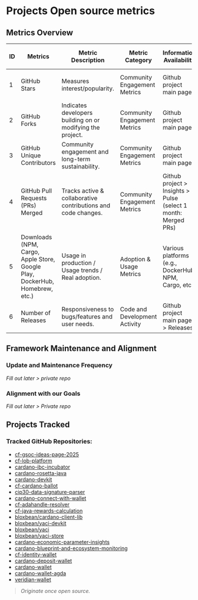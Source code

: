# Projects Open source metrics

## Metrics Overview

| ID | Metrics                                | Metric Description                                                      | Metric Category                  | Information Availability                   | Collection Method           | Frequency of Data Collection | Location                                 |
|----|----------------------------------------|-------------------------------------------------------------------------|----------------------------------|--------------------------------------------|-----------------------------|------------------------------|------------------------------------------|
| 1  | GitHub Stars                           | Measures interest/popularity.                                           | Community Engagement Metrics     | Github project main page                   | Manually / GitHub API        | Monthly                      | Confluence page / GitHub repository      |
| 2  | GitHub Forks                           | Indicates developers building on or modifying the project.              | Community Engagement Metrics     | Github project main page                   | Manually / GitHub API        | Monthly                      | Confluence page / GitHub repository      |
| 3  | GitHub Unique Contributors             | Community engagement and long-term sustainability.                      | Community Engagement Metrics     | Github project main page                   | Manually / GitHub API        | Monthly                      | Confluence page / GitHub repository      |
| 4  | GitHub Pull Requests (PRs) Merged      | Tracks active & collaborative contributions and code changes.           | Community Engagement Metrics     | Github project > Insights > Pulse (select 1 month: Merged PRs) | Manually / GitHub API       | Monthly                      | Confluence page / GitHub repository      |
| 5  | Downloads (NPM, Cargo, Apple Store, Google Play, DockerHub, Homebrew, etc.) | Usage in production / Usage trends / Real adoption.         | Adoption & Usage Metrics         | Various platforms (e.g., DockerHub, NPM, Cargo, etc.) | Manually                    | Monthly                      | Confluence page / GitHub repository      |
| 6  | Number of Releases                     | Responsiveness to bugs/features and user needs.                         | Code and Development Activity    | Github project main page > Releases        | Manually / GitHub API       | Monthly                      | Confluence page                         |

## Framework Maintenance and Alignment

### Update and Maintenance Frequency
*Fill out later > private repo*

### Alignment with our Goals
*Fill out later > Private repo*

## Projects Tracked

### Tracked GitHub Repositories:
- [cf-gsoc-ideas-page-2025](https://github.com/cardano-foundation/cf-gsoc-ideas-page-2025)
- [cf-lob-platform](https://github.com/cardano-foundation/cf-lob-platform)
- [cardano-ibc-incubator](https://github.com/cardano-foundation/cardano-ibc-incubator)
- [cardano-rosetta-java](https://github.com/cardano-foundation/cardano-rosetta-java)
- [cardano-devkit](https://github.com/cardano-foundation/cf-devkit)
- [cf-cardano-ballot](https://github.com/cardano-foundation/cf-cardano-ballot)
- [cip30-data-signature-parser](https://github.com/cardano-foundation/cip30-data-signature-parser)
- [cardano-connect-with-wallet](https://github.com/cardano-foundation/cardano-connect-with-wallet)
- [cf-adahandle-resolver](https://github.com/cardano-foundation/cf-adahandle-resolver)
- [cf-java-rewards-calculation](https://github.com/cardano-foundation/cf-java-rewards-calculation)
- [bloxbean/cardano-client-lib](https://github.com/bloxbean/cardano-client-lib)
- [bloxbean/yaci-devkit](https://github.com/bloxbean/yaci-devkit)
- [bloxbean/yaci](https://github.com/bloxbean/yaci)
- [bloxbean/yaci-store](https://github.com/bloxbean/yaci-store)
- [cardano-economic-parameter-insights](https://github.com/cardano-foundation/cardano-economic-parameter-insights)
- [cardano-blueprint-and-ecosystem-monitoring](https://github.com/cardano-foundation/cardano-blueprint-and-ecosystem-monitoring)
- [cf-identity-wallet](https://github.com/cardano-foundation/cf-identity-wallet)
- [cardano-deposit-wallet](https://github.com/cardano-foundation/cardano-deposit-wallet)
- [cardano-wallet](https://github.com/cardano-foundation/cardano-wallet)
- [cardano-wallet-agda](https://github.com/cardano-foundation/cardano-wallet-agda)
- [veridian-wallet](https://github.com/cardano-foundation/veridian-wallet)

> *Originate once open source.*
